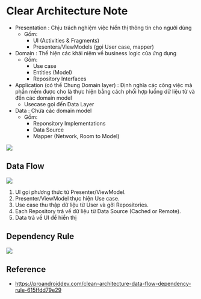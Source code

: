 # Clear Architecture Note

- Presentation : Chịu trách nghiệm việc hiển thị thông tin cho người dùng
  - Gồm: 
    - UI (Activities & Fragments)
    - Presenters/ViewModels (gọi User case, mapper)
- Domain : Thể hiện các khái niệm về business logic của ứng dụng
  - Gồm:
    - Use case
    - Entities (Model)
    - Repository Interfaces
- Application (có thể Chung Domain layer) : Định nghĩa các công việc mà phần mềm được cho là thực hiện bằng cách phối hợp luồng dữ liệu từ và đến các domain model
  - Usecase gọi đến Data Layer
- Data : Chứa các domain model
  - Gồm:
    - Reponsitory Implementations
    - Data Source
    - Mapper (Network, Room to Model)

![](clear_architecture_contain.png)

## Data Flow

![](clear_architecture_data_flow.png)

1. UI gọi phương thức từ Presenter/ViewModel.
2. Presenter/ViewModel thực hiện Use case.
3. Use case thu thập dữ liệu từ User và gởi Repositories.
4. Each Repository trả về dữ liệu từ Data Source (Cached or Remote).
5. Data trả về UI để hiển thị

## Dependency Rule

![](clear_architecture_dependency.png)

## Reference

- <https://proandroiddev.com/clean-architecture-data-flow-dependency-rule-615ffdd79e29>
